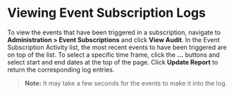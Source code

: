 [title]: # (Viewing Event Subscription Logs)
[tags]: # (Viewing Event Subscription Logs)
[priority]: # (50)

# Viewing Event Subscription Logs

To view the events that have been triggered in a subscription, navigate to **Administration > Event Subscriptions** and click **View Audit**. In the Event Subscription Activity list, the most recent events to have been triggered are on top of the list. To select a specific time frame, click the **...** buttons and select start and end dates at the top of the page. Click **Update Report** to return the corresponding log entries.

> **Note:** It may take a few seconds for the events to make it into the log.

